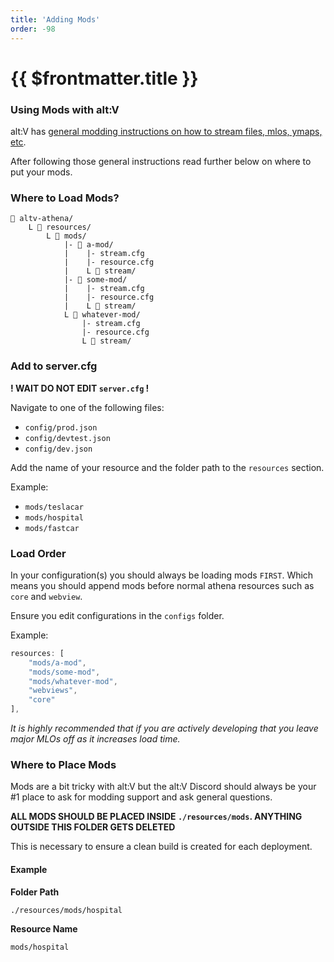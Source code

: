 ```yaml
---
title: 'Adding Mods'
order: -98
---
```


# {{ $frontmatter.title }}

### Using Mods with alt:V

alt:V has [general modding instructions on how to stream files, mlos, ymaps, etc](https://docs.altv.mp/gta/articles/tutorials/index.html).

After following those general instructions read further below on where to put your mods.

### Where to Load Mods?

```
📁 altv-athena/
    L 📁 resources/
        L 📁 mods/
            |- 📁 a-mod/
            |    |- stream.cfg
            |    |- resource.cfg
            |    L 📁 stream/
            |- 📁 some-mod/
            |    |- stream.cfg
            |    |- resource.cfg
            |    L 📁 stream/
            L 📁 whatever-mod/
                |- stream.cfg
                |- resource.cfg
                L 📁 stream/
```

### Add to server.cfg

**! WAIT DO NOT EDIT `server.cfg` !**

Navigate to one of the following files:

* `config/prod.json`
* `config/devtest.json`
* `config/dev.json`

Add the name of your resource and the folder path to the `resources` section.

Example:

* `mods/teslacar`
* `mods/hospital`
* `mods/fastcar`

### Load Order

In your configuration(s) you should always be loading mods `FIRST`. Which means you should append mods before normal athena resources such as `core` and `webview`.

Ensure you edit configurations in the `configs` folder.

Example:

```ts
resources: [
    "mods/a-mod", 
    "mods/some-mod", 
    "mods/whatever-mod", 
    "webviews", 
    "core"
],
```

_It is highly recommended that if you are actively developing that you leave major MLOs off as it increases load time._

### Where to Place Mods

Mods are a bit tricky with alt:V but the alt:V Discord should always be your #1 place to ask for modding support and ask general questions.

**ALL MODS SHOULD BE PLACED INSIDE `./resources/mods`. ANYTHING OUTSIDE THIS FOLDER GETS DELETED**

This is necessary to ensure a clean build is created for each deployment.

#### Example

**Folder Path**

```
./resources/mods/hospital
```

**Resource Name**

`mods/hospital`

